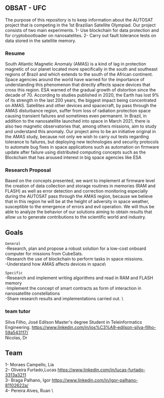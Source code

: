 ## OBSAT - UFC 

The purpose of this repository is to keep information about the AUTOSAT project that is competing in the 1st Brazilian Satellite Olympiad. Our project consists of two main experiments. 1- Use blockchain for data protection and for cryptobootloader on nanosatelites. 2- Carry out fault tolerance tests on data stored in the satellite memory.



### Resume
South Atlantic Magnetic Anomaly (AMAS) is a kind of lag in protection magnetic of our planet located more specifically in the south and southeast regions of Brazil
and which extends to the south of the African continent. Space agencies around the world have warned for the importance of understanding this phenomenon that directly affects space devices that
cross this region. ESA warned of the gradual growth of distortion since the decade of 70. According to studies published in 2020, the Earth has lost 9% of its strength in the last 200 years,
the biggest impact being concentrated on AMAS. Satellites and other devices and spacecraft, by pass through the AMAS disturbance region, suffer from loss of radiation protection
space causing transient failures and sometimes even permanent. In Brazil, in addition to the nanosatellite launched into space in March 2021, there is also two magnetic observatories that, among others
missions, aim to study and understand this anomaly. Our project aims to be an initiative original in the AMAS study, because not only we wish to carry out tests regarding tolerance to failures, but deploying new technologies and
security protocols to automate bug fixes in space applications such as automation on firmware update after failure using distributed computing concepts such as the Blockchain that has aroused interest in
big space agencies like ESA

### Research Proposal
Based on the concepts presented, we want to implement at firmware level the creation of data collection and storage routines in memories (RAM and FLASH) as well as
error detection and correction monitoring especially during the AUTOSAT pass through the AMAS region, because we believe that in this region he will be at the height of adversity in space weather, susceptible to the emergence of errors and evil
operation. We will thus be able to analyze the behavior of our solutions aiming to obtain results that allow us to generate contributions to the
scientific world and industry.

## Goals
`General`  \
-Research, plan and propose a robust solution for a low-cost onboard computer for missions from CubeSats. \
-Research the use of blockchain to perform tasks in space missions.\
-Understand how AMAS affects devices in space\

`Specific`  \
-Research and implement writing algorithms and read in RAM and FLASH memory \
-Implement the concept of smart contracts as form of interaction in nanosatellite constellations \
-Share research results and implementations carried out. \



### team tutor
Silva Filho, José Edilson Master's degree Student in Teleinformatics Engineering. https://www.linkedin.com/in/jos%C3%A9-edilson-silva-filho-59a543117/ \
Nicolas, Dr

## Team

1- Moraes Campello, Lia  \
2- Oliveira Furtado,Lucas   https://www.linkedin.com/in/lucas-furtado-3313a3211 \
3- Braga Palhano, Igor  https://www.linkedin.com/in/igor-palhano-81102622a/ \
4- Pereira Alves, Ruan \



